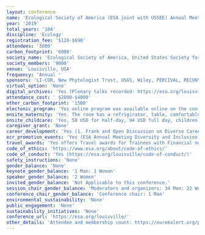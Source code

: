 ```yaml
---
layout: conference 
name: 'Ecological Society of America (ESA joint with USSEE) Annual Meeting'
year: '2019'
total_years: '104'
discipline: 'Ecology'
registration_fee: '$120-$690'
attendees: '3000'
carbon_footprint: '6000'
society_name: 'Ecological Society of America, United States Society for Ecological Economics'
society_members: '9000'
venue: 'Louisville, USA'
frequency: 'Annual '
sponsors: 'LI-COR, New Phytologist Trust, USGS, Wiley, PERCIVAL, RECONYX, PLOS ONE'
virtual_option: 'None'
digital_archives: 'Yes (Plenary talks recorded: https://esa.org/louisville/plenary-session-videos/)'
attendance_cost: ' $2000-$4000'
other_carbon_footprint: '1500'
electonic_program: 'Yes online program was available online on the conference website.'
onsite_maternity: 'Yes. The room has a refrigirator, table, comfortable chair and a power outlet.'
onsite_childcare: 'Yes, 50 USD for half-day, 94 USD full day, children aged 6 months to 12 years. Not Free but on-site (ESA is pleased to be partnering with KiddieCorp again for the 104th Annual Meeting. KiddieCorp is in its thirty-second year of providing high quality children’s programs and youth services to conventions, trade shows and special events.Kiddie corp 30th anniversary logo. The program is for children ages 6 months through 12 years old. The dates for the program are Monday – Friday, August 12-16, 2019 and will be located at the Louisville, KY. Snacks and beverages will be provided, and meals need to be supplied by parents each day. Register early as availability is limited and handled on a first-come, first-served basis.  The cost for the children’s program: $49.50: Half Day AM (7:30 AM – 1:00 PM), $45.00: Half Day PM (1:00 AM – 6:00 PM), $94.50: Full Day (7:30 AM – 6:00 PM). '
caregiver_grant: 'None'
career_development: 'Yes (1. Frank and Open Discussion on Diverse Career Pathways in Ecology: https://eco.confex.com/eco/2019/meetingapp.cgi/Session/15800   2. Student Networking Workshop: Tips for making productive connections at ESA 2019! https://eco.confex.com/eco/2019/meetingapp.cgi/Session/15820   3.Early Career Mentoring Program Breakfast:  https://eco.confex.com/eco/2019/meetingapp.cgi/Session/16583   4. Endless Possibilities: A Showcase of the Many Ecological Career Options: https://eco.confex.com/eco/2019/meetingapp.cgi/Session/15857  5. First Year on the Job: Tips and Traps: https://eco.confex.com/eco/2019/meetingapp.cgi/Session/15718   6. Science Communication on the Fly: Improve your Science: https://eco.confex.com/eco/2019/meetingapp.cgi/Session/15829   7. Non-Traditional Postdocs: A Panel Discussion on Interdisciplinary Postdoc Opportunities: https://eco.confex.com/eco/2019/meetingapp.cgi/Session/15718   8. Conversations with NSF: Research and Training Opportunities: https://eco.confex.com/eco/2019/meetingapp.cgi/Session/15576  9.Certified Ecologists Networking Mixer: https://eco.confex.com/eco/2019/meetingapp.cgi/Session/16593  10.Early Career Ecologists Section Business Meeting: https://eco.confex.com/eco/2019/meetingapp.cgi/Session/16175  11.The Power of Mentoring in Career Development: Link: https://eco.confex.com/eco/2019/meetingapp.cgi/Session/16626  12.Early Career Mentoring Program Breakfast.)'
ecr_promotion_events: 'Yes (ESA Annual Meeting Diversity and Inclusion Scholarship)'
travel_awards: 'Yes offers Travel awards for Trainees with Financial needs'
code_of_ethics: 'https://www.esa.org/about/code-of-ethics/'
code_of_conduct: 'Yes (https://esa.org/louisville/code-of-conduct/)'
safety_instructions: 'None'
gender_balance: 'None'
keynote_gender_balance: '1 Man: 1 Woman'
speaker_gender_balance: '2 Women'
invited_gender_balance: 'Not Applicable to this conference.'
session_chair_gender_balance: 'Moderators and organizers: 34 Men: 22 Women'
conference_chair_gender_balance: 'Conference chair: 1 Man'
environmental_sustainability: 'None'
public_engagement: 'None'
sustainability_initiatives: 'None'
conference_url: 'https://esa.org/louisville/'
other_details: 'Attendee and membership count: https://eurekalert.org/pub_releases/2019-04/esoa-1am041119.php'
---
```

